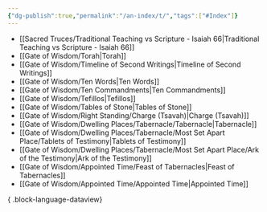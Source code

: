 ```yaml
---
{"dg-publish":true,"permalink":"/an-index/t/","tags":["#Index"]}
---
```



- [[Sacred Truces/Traditional Teaching vs Scripture - Isaiah 66\|Traditional Teaching vs Scripture - Isaiah 66]]
- [[Gate of Wisdom/Torah\|Torah]]
- [[Gate of Wisdom/Timeline of Second Writings\|Timeline of Second Writings]]
- [[Gate of Wisdom/Ten Words\|Ten Words]]
- [[Gate of Wisdom/Ten Commandments\|Ten Commandments]]
- [[Gate of Wisdom/Tefillos\|Tefillos]]
- [[Gate of Wisdom/Tables of Stone\|Tables of Stone]]
- [[Gate of Wisdom/Right Standing/Charge (Tsavah)\|Charge (Tsavah)]]
- [[Gate of Wisdom/Dwelling Places/Tabernacle/Tabernacle\|Tabernacle]]
- [[Gate of Wisdom/Dwelling Places/Tabernacle/Most Set Apart Place/Tablets of Testimony\|Tablets of Testimony]]
- [[Gate of Wisdom/Dwelling Places/Tabernacle/Most Set Apart Place/Ark of the Testimony\|Ark of the Testimony]]
- [[Gate of Wisdom/Appointed Time/Feast of Tabernacles\|Feast of Tabernacles]]
- [[Gate of Wisdom/Appointed Time/Appointed Time\|Appointed Time]]

{ .block-language-dataview}